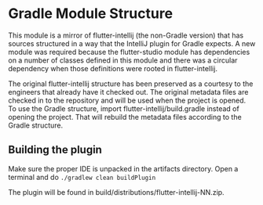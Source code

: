 # Gradle Module Structure

This module is a mirror of flutter-intellij (the non-Gradle version) that has sources structured
in a way that the IntelliJ plugin for Gradle expects. A new module was required because the
flutter-studio module has dependencies on a number of classes defined in this module and there was a
circular dependency when those definitions were rooted in flutter-intellij.

The original flutter-intellij structure has been preserved as a courtesy to the engineers that
already have it checked out. The original metadata files are checked in to the repository and will
be used when the project is opened. To use the Gradle structure, import
flutter-intellij/build.gradle instead of opening the project. That will rebuild the metadata
files according to the Gradle structure.

## Building the plugin

Make sure the proper IDE is unpacked in the artifacts directory. Open a terminal and do
`./gradlew clean buildPlugin`

The plugin will be found in build/distributions/flutter-intellij-NN.zip.
